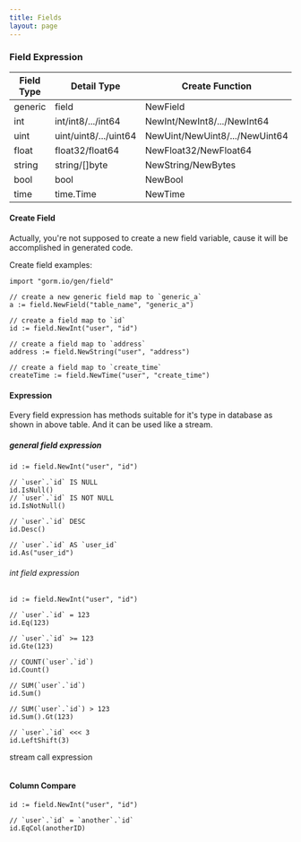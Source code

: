 ```yaml
---
title: Fields
layout: page
---
```


### Field Expression

| Field Type | Detail Type           | Create Function               | Supported Query Method                                       |
| ---------- | --------------------- | ------------------------------ | ------------------------------------------------------------ |
| generic    | field                 | NewField                       | IsNull/IsNotNull/Count/Eq/Neq/Gt/Gte/Lt/Lte/Like/Value/Sum/IfNull |
| int        | int/int8/.../int64    | NewInt/NewInt8/.../NewInt64    | Eq/Neq/Gt/Gte/Lt/Lte/In/NotIn/Between/NotBetween/Like/NotLike/Add/Sub/Mul/Div/Mod/FloorDiv/RightShift/LeftShift/BitXor/BitAnd/BitOr/BitFlip/Value/Zero/Sum/IfNull |
| uint       | uint/uint8/.../uint64 | NewUint/NewUint8/.../NewUint64 | same with int                                                |
| float      | float32/float64       | NewFloat32/NewFloat64          | Eq/Neq/Gt/Gte/Lt/Lte/In/NotIn/Between/NotBetween/Like/NotLike/Add/Sub/Mul/Div/FloorDiv/Floor/Value/Zero/Sum/IfNull |
| string     | string/[]byte         | NewString/NewBytes             | Eq/Neq/Gt/Gte/Lt/Lte/Between/NotBetween/In/NotIn/Like/NotLike/Regexp/NotRegxp/FindInSet/FindInSetWith/Value/Zero/IfNull |
| bool       | bool                  | NewBool                        | Not/Is/And/Or/Xor/BitXor/BitAnd/BitOr/Value/Zero |
| time       | time.Time             | NewTime                        | Eq/Neq/Gt/Gte/Lt/Lte/Between/NotBetween/In/NotIn/Add/Sub/Date/DateDiff/DateFormat/Now/CurDate/CurTime/DayName/MonthName/Month/Day/Hour/Minute/Second/MicroSecond/DayOfWeek/DayOfMonth/FromDays/FromUnixtime/Value/Zero/Sum/IfNull |

#### Create Field

Actually, you're not supposed to create a new field variable, cause it will be accomplished in generated code.

Create field examples:

```golang
import "gorm.io/gen/field"

// create a new generic field map to `generic_a`
a := field.NewField("table_name", "generic_a")

// create a field map to `id`
id := field.NewInt("user", "id")

// create a field map to `address`
address := field.NewString("user", "address")

// create a field map to `create_time`
createTime := field.NewTime("user", "create_time")
```

#### Expression

Every field expression has methods suitable for it's type in database as shown in above table. And it can be used like a stream.

##### general field expression

```golang
id := field.NewInt("user", "id")

// `user`.`id` IS NULL
id.IsNull()
// `user`.`id` IS NOT NULL
id.IsNotNull()

// `user`.`id` DESC
id.Desc()

// `user`.`id` AS `user_id`
id.As("user_id")
```

###### int field expression

```golang
id := field.NewInt("user", "id")

// `user`.`id` = 123
id.Eq(123)

// `user`.`id` >= 123
id.Gte(123)

// COUNT(`user`.`id`)
id.Count()

// SUM(`user`.`id`)
id.Sum()

// SUM(`user`.`id`) > 123
id.Sum().Gt(123)

// `user`.`id` <<< 3
id.LeftShift(3)
```

stream call expression

```golang

```

#### Column Compare

```golang
id := field.NewInt("user", "id")

// `user`.`id` = `another`.`id`
id.EqCol(anotherID)
```
